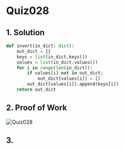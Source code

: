# Quiz028

## 1. Solution
```.py
def invert(in_dict: dict):
    out_dict = {}
    keys = list(in_dict.keys())
    values = list(in_dict.values())
    for i in range(len(in_dict)):
        if values[i] not in out_dict:
            out_dict[values[i]] = []
        out_dict[values[i]].append(keys[i])
    return out_dict
```
## 2. Proof of Work
![Quiz028](https://github.com/AntGra25/unit2-CS24/assets/142757981/96dbea00-bc7e-40d1-8faa-014e19a7414e)

## 3. 
